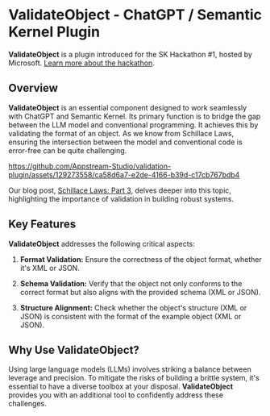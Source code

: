 # ValidateObject - ChatGPT / Semantic Kernel Plugin

**ValidateObject** is a plugin introduced for the SK Hackathon #1, hosted by Microsoft. [Learn more about the hackathon](https://devblogs.microsoft.com/semantic-kernel/%F0%9F%93%A2-announcing-the-semantic-kernel-plugins-hackathon/).

## Overview


**ValidateObject** is an essential component designed to work seamlessly with ChatGPT and Semantic Kernel. Its primary function is to bridge the gap between the LLM model and conventional programming. It achieves this by validating the format of an object. As we know from Schillace Laws, ensuring the intersection between the model and conventional code is error-free can be quite challenging.

https://github.com/Appstream-Studio/validation-plugin/assets/129273558/ca58d6a7-e2de-4166-b39d-c17cb767bdb4

Our blog post, [Schillace Laws: Part 3](https://appstream.studio/blog/schillace-laws-part-3), delves deeper into this topic, highlighting the importance of validation in building robust systems.

## Key Features

**ValidateObject** addresses the following critical aspects:

1. **Format Validation:** Ensure the correctness of the object format, whether it's XML or JSON.

2. **Schema Validation:** Verify that the object not only conforms to the correct format but also aligns with the provided schema (XML or JSON).

3. **Structure Alignment:** Check whether the object's structure (XML or JSON) is consistent with the format of the example object (XML or JSON).

## Why Use ValidateObject?

Using large language models (LLMs) involves striking a balance between leverage and precision. To mitigate the risks of building a brittle system, it's essential to have a diverse toolbox at your disposal. **ValidateObject** provides you with an additional tool to confidently address these challenges.

